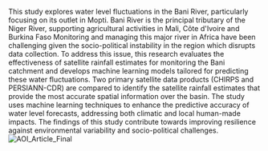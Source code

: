 This study explores water level fluctuations in the Bani River, particularly focusing on its outlet in Mopti. Bani River is the principal tributary of the Niger River, supporting agricultural activities in Mali, Côte d'Ivoire and Burkina Faso Monitoring and managing this major river in Africa have been challenging given the socio-political instability in the region which disrupts data collection. To address this issue, this research evaluates the effectiveness of satellite rainfall estimates for monitoring the Bani catchment and develops machine learning models tailored for predicting these water fluctuations. Two primary satellite data products (CHIRPS and PERSIANN-CDR) are compared to identify the satellite rainfall estimates that provide the most accurate spatial information over the basin. The study uses machine learning techniques to enhance the predictive accuracy of water level forecasts, addressing both climatic and local human-made impacts. The findings of this study contribute towards improving resilience against environmental variability and socio-political challenges.
![AOI_Article_Final](https://github.com/user-attachments/assets/9f5065cd-763f-4445-af16-2c203242d419)
